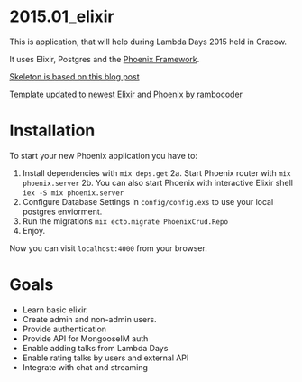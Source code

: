 # 2015.01_elixir 

This is application, that will help during Lambda Days 2015 held in Cracow.

It uses Elixir, Postgres and the [Phoenix Framework](https://github.com/phoenixframework/phoenix).

[Skeleton is based on this blog post](http://gogogarrett.sexy/programming-in-elixir-with-the-phoenix-framework-building-a-basic-CRUD-app/)

[Template updated to newest Elixir and Phoenix by rambocoder](https://github.com/rambocoder/phoenix_crud/)

# Installation

To start your new Phoenix application you have to:

1. Install dependencies with `mix deps.get`
2a. Start Phoenix router with `mix phoenix.server`
2b. You can also start Phoenix with interactive Elixir shell `iex -S mix phoenix.server`
3. Configure Database Settings in `config/config.exs` to use your local postgres enviorment.
4. Run the migrations `mix ecto.migrate PhoenixCrud.Repo`
5. Enjoy.

Now you can visit `localhost:4000` from your browser.

# Goals
- Learn basic elixir.
- Create admin and non-admin users.
- Provide authentication
- Provide API for MongooseIM auth
- Enable adding talks from Lambda Days
- Enable rating talks by users and external API
- Integrate with chat and streaming